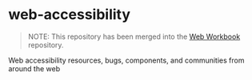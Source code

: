 # web-accessibility

> NOTE: This repository has been merged into the [Web Workbook](https://github.com/The-Mycelium-Network/webworkbook) repository.

Web accessibility resources, bugs, components, and communities from around the web
